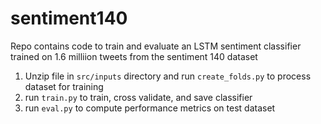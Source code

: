 # sentiment140

Repo contains code to train and evaluate an LSTM sentiment classifier trained on 1.6 milliion tweets from the sentiment 140 dataset

1. Unzip file in `src/inputs` directory and run `create_folds.py` to process dataset for training
2. run `train.py` to train, cross validate, and save classifier
3. run `eval.py` to compute performance metrics on test dataset
